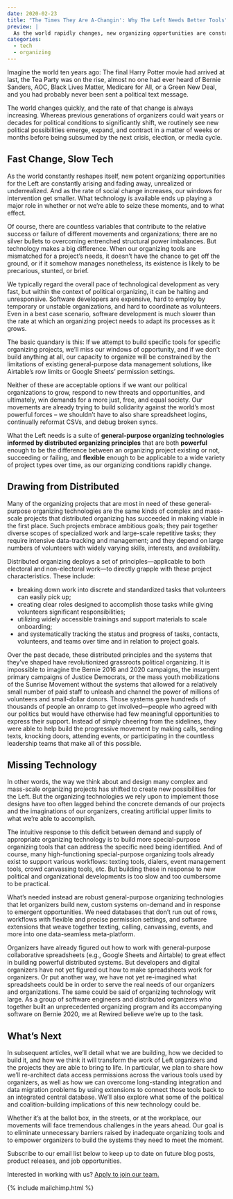 ```yaml
---
date: 2020-02-23
title: "The Times They Are A-Changin': Why The Left Needs Better Tools"
preview: |
  As the world rapidly changes, new organizing opportunities are constantly arising and fading away. All too often, our technology can’t keep up. What the Left needs are general-purpose organizing tools that are both powerful and flexible enough to seize the moment.
categories:
  - tech
  - organizing
---
```


Imagine the world ten years ago: The final Harry Potter movie had arrived at last, the Tea Party was on the rise, almost no one had ever heard of Bernie Sanders, AOC, Black Lives Matter, Medicare for All, or a Green New Deal, and you had probably never been sent a political text message.

The world changes quickly, and the rate of that change is always increasing. Whereas previous generations of organizers could wait years or decades for political conditions to significantly shift, we routinely see new political possibilities emerge, expand, and contract in a matter of weeks or months before being subsumed by the next crisis, election, or media cycle.

## Fast Change, Slow Tech

As the world constantly reshapes itself, new potent organizing opportunities for the Left are constantly arising and fading away, unrealized or underrealized. And as the rate of social change increases, our windows for intervention get smaller. What technology is available ends up playing a major role in whether or not we’re able to seize these moments, and to what effect.

Of course, there are countless variables that contribute to the relative success or failure of different movements and organizations; there are no silver bullets to overcoming entrenched structural power imbalances. But technology makes a big difference. When our organizing tools are mismatched for a project’s needs, it doesn’t have the chance to get off the ground, or if it somehow manages nonetheless, its existence is likely to be precarious, stunted, or brief.

We typically regard the overall pace of technological development as very fast, but within the context of political organizing, it can be halting and unresponsive. Software developers are expensive, hard to employ by temporary or unstable organizations, and hard to coordinate as volunteers. Even in a best case scenario, software development is much slower than the rate at which an organizing project needs to adapt its processes as it grows.

The basic quandary is this: If we attempt to build specific tools for specific organizing projects, we’ll miss our windows of opportunity, and if we don’t build anything at all, our capacity to organize will be constrained by the limitations of existing general-purpose data management solutions, like Airtable’s row limits or Google Sheets’ permission settings.

Neither of these are acceptable options if we want our political organizations to grow, respond to new threats and opportunities, and ultimately, win demands for a more just, free, and equal society. Our movements are already trying to build solidarity against the world’s most powerful forces – we shouldn’t have to also share spreadsheet logins, continually reformat CSVs, and debug broken syncs.

What the Left needs is a suite of
<strong>general-purpose organizing technologies informed by distributed organizing principles</strong>
that are both <strong>powerful</strong> enough to be the difference between an organizing project existing or not, succeeding or failing, and <strong>flexible</strong> enough to be applicable to a wide variety of project types over time, as our organizing conditions rapidly change.

## Drawing from Distributed

Many of the organizing projects that are most in need of these general-purpose organizing technologies are the same kinds of complex and mass-scale projects that distributed organizing has succeeded in making viable in the first place. Such projects embrace ambitious goals; they pair together diverse scopes of specialized work and large-scale repetitive tasks; they require intensive data-tracking and management; and they depend on large numbers of volunteers with widely varying skills, interests, and availability.

Distributed organizing deploys a set of principles—applicable to both electoral and non-electoral work—to directly grapple with these project characteristics. These include:

<ul> 
<li>breaking down work into discrete and standardized tasks that volunteers can easily pick up;</li>
<li>creating clear roles designed to accomplish those tasks while giving volunteers significant responsibilities;</li>
<li>utilizing widely accessible trainings and support materials to scale onboarding;</li>
<li>and systematically tracking the status and progress of tasks, contacts, volunteers, and teams over time and in relation to project goals.</li>
</ul>

Over the past decade, these distributed principles and the systems that they’ve shaped have revolutionized grassroots political organizing. It is impossible to imagine the Bernie 2016 and 2020 campaigns, the insurgent primary campaigns of Justice Democrats, or the mass youth mobilizations of the Sunrise Movement without the systems that allowed for a relatively small number of paid staff to unleash and channel the power of millions of volunteers and small-dollar donors. Those systems gave hundreds of thousands of people an onramp to get involved—people who agreed with our politics but would have otherwise had few meaningful opportunities to express their support. Instead of simply cheering from the sidelines, they were able to help build the progressive movement by making calls, sending texts, knocking doors, attending events, or participating in the countless leadership teams that make all of this possible.

## Missing Technology

In other words, the way we think about and design many complex and mass-scale organizing projects has shifted to create new possibilities for the Left. But the organizing technologies we rely upon to implement those designs have too often lagged behind the concrete demands of our projects and the imaginations of our organizers, creating artificial upper limits to what we’re able to accomplish.

The intuitive response to this deficit between demand and supply of appropriate organizing technology is to build more special-purpose organizing tools that can address the specific need being identified. And of course, many high-functioning special-purpose organizing tools already exist to support various workflows: texting tools, dialers, event management tools, crowd canvassing tools, etc. But building these in response to new political and organizational developments is too slow and too cumbersome to be practical.

What’s needed instead are robust general-purpose organizing technologies that let organizers build new, custom systems on-demand and in response to emergent opportunities. We need databases that don’t run out of rows, workflows with flexible and precise permission settings, and software extensions that weave together texting, calling, canvassing, events, and more into one data-seamless meta-platform.

Organizers have already figured out how to work with general-purpose collaborative spreadsheets (e.g., Google Sheets and Airtable) to great effect in building powerful distributed systems. But developers and digital organizers have not yet figured out how to make spreadsheets work for organizers. Or put another way, we have not yet re-imagined what spreadsheets could be in order to serve the real needs of our organizers and organizations. The same could be said of organizing technology writ large. As a group of software engineers and distributed organizers who together built an unprecedented organizing program and its accompanying software on Bernie 2020, we at Rewired believe we’re up to the task.

## What’s Next

In subsequent articles, we’ll detail what we are building, how we decided to build it, and how we think it will transform the work of Left organizers and the projects they are able to bring to life. In particular, we plan to share how we’ll re-architect data access permissions across the various tools used by organizers, as well as how we can overcome long-standing integration and data migration problems by using extensions to connect those tools back to an integrated central database. We’ll also explore what some of the political and coalition-building implications of this new technology could be.

Whether it’s at the ballot box, in the streets, or at the workplace, our movements will face tremendous challenges in the years ahead. Our goal is to eliminate unnecessary barriers raised by inadequate organizing tools and to empower organizers to build the systems they need to meet the moment.

Subscribe to our email list below to keep up to date on future blog posts, product releases, and job opportunities.

Interested in working with us? <a href="/careers">Apply to join our team.</a>

{% include mailchimp.html %}
